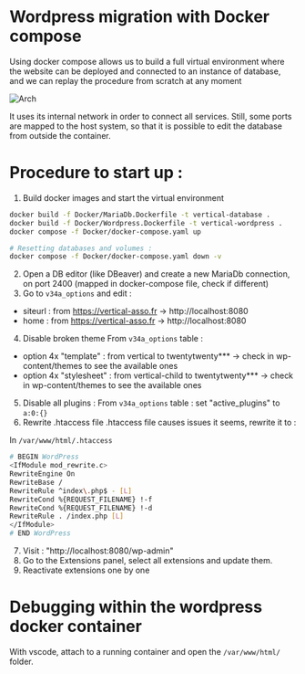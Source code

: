 # Wordpress migration with Docker compose
Using docker compose allows us to build a full virtual environment where the website can be deployed and connected to an instance of database, and we can replay the procedure from scratch at any moment

![Arch](Drawings/DockerComposeArch_annoté.png)

It uses its internal network in order to connect all services.
Still, some ports are mapped to the host system, so that it is possible to edit the database from outside the container.

# Procedure to start up :

1. Build docker images and start the virtual environment
```sh
docker build -f Docker/MariaDb.Dockerfile -t vertical-database .
docker build -f Docker/Wordpress.Dockerfile -t vertical-wordpress .
docker compose -f Docker/docker-compose.yaml up

# Resetting databases and volumes :
docker compose -f Docker/docker-compose.yaml down -v
```

2. Open a DB editor (like DBeaver) and create a new MariaDb connection, on port 2400 (mapped in docker-compose file, check if different)
3. Go to `v34a_options` and edit :
* siteurl : from https://vertical-asso.fr -> http://localhost:8080
* home : from https://vertical-asso.fr -> http://localhost:8080
4. Disable broken theme
From `v34a_options` table :
* option 4x "template" : from vertical to twentytwenty*** -> check in wp-content/themes to see the available ones
* option 4x "stylesheet" : from vertical-child to twentytwenty*** -> check in wp-content/themes to see the available ones
5. Disable all plugins :
From `v34a_options` table :
set "active_plugins" to `a:0:{}`
6. Rewrite .htaccess file
.htaccess file causes issues it seems, rewrite it to :

In `/var/www/html/.htaccess`
```sh
# BEGIN WordPress
<IfModule mod_rewrite.c>
RewriteEngine On
RewriteBase /
RewriteRule ^index\.php$ - [L]
RewriteCond %{REQUEST_FILENAME} !-f
RewriteCond %{REQUEST_FILENAME} !-d
RewriteRule . /index.php [L]
</IfModule>
# END WordPress
```

7. Visit : "http://localhost:8080/wp-admin"
8. Go to the Extensions panel, select all extensions and update them.
9. Reactivate extensions one by one



# Debugging within the wordpress docker container
With vscode, attach to a running container and open the `/var/www/html/` folder.




